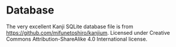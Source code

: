 # Database

The very excellent Kanji SQLite database file is from <href>https://github.com/mifunetoshiro/kanjium</href>.
Licensed under Creative Commons Attribution-ShareAlike 4.0 International license.